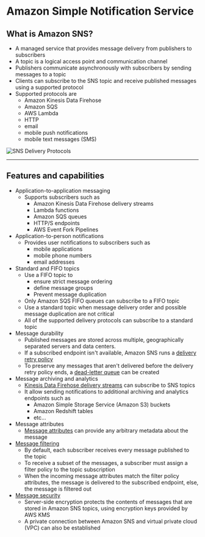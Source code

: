 # Amazon Simple Notification Service

## What is Amazon SNS?

- A managed service that provides message delivery from publishers to subscribers
- A topic is a logical access point and communication channel
- Publishers communicate asynchronously with subscribers by sending messages to a topic
- Clients can subscribe to the SNS topic and receive published messages using a supported protocol
- Supported protocols are
  - Amazon Kinesis Data Firehose
  - Amazon SQS
  - AWS Lambda
  - HTTP
  - email
  - mobile push notifications
  - mobile text messages (SMS)

![SNS Delivery Protocols](https://docs.aws.amazon.com/sns/latest/dg/images/sns-delivery-protocols.png)

---

## Features and capabilities

- Application-to-application messaging
  - Supports subscribers such as
    - Amazon Kinesis Data Firehose delivery streams
    - Lambda functions
    - Amazon SQS queues
    - HTTP/S endpoints
    - AWS Event Fork Pipelines
- Application-to-person notifications
  - Provides user notifications to subscribers such as
    - mobile applications
    - mobile phone numbers
    - email addresses
- Standard and FIFO topics
  - Use a FIFO topic to
    - ensure strict message ordering
    - define message groups
    - Prevent message duplication
  - Only Amazon SQS FIFO queues can subscribe to a FIFO topic
  - Use a standard topic when message delivery order and possible message duplication are not critical
  - All of the supported delivery protocols can subscribe to a standard topic
- Message durability
  - Published messages are stored across multiple, geographically separated servers and data centers.
  - If a subscribed endpoint isn't available, Amazon SNS runs a [delivery retry policy](https://docs.aws.amazon.com/sns/latest/dg/sns-message-delivery-retries.html)
  - To preserve any messages that aren't delivered before the delivery retry policy ends, a [dead-letter queue](https://docs.aws.amazon.com/sns/latest/dg/sns-dead-letter-queues.html) can be created
- Message archiving and analytics
  - [Kinesis Data Firehose delivery streams](https://docs.aws.amazon.com/sns/latest/dg/sns-firehose-as-subscriber.html) can subscribe to SNS topics
  - It allow sending notifications to additional archiving and analytics endpoints such as
    - Amazon Simple Storage Service (Amazon S3) buckets
    - Amazon Redshift tables
    - etc...
- Message attributes
  - [Message attributes](https://docs.aws.amazon.com/sns/latest/dg/sns-message-attributes.html) can provide any arbitrary metadata about the message
- [Message filtering](https://docs.aws.amazon.com/sns/latest/dg/sns-message-filtering.html)
  - By default, each subscriber receives every message published to the topic
  - To receive a subset of the messages, a subscriber must assign a filter policy to the topic subscription
  - When the incoming message attributes match the filter policy attributes, the message is delivered to the subscribed endpoint, else, the message is filtered out
- [Message security](https://docs.aws.amazon.com/sns/latest/dg/sns-server-side-encryption.html)
  - Server-side encryption protects the contents of messages that are stored in Amazon SNS topics, using encryption keys provided by AWS KMS
  - A private connection between Amazon SNS and virtual private cloud (VPC) can also be established
